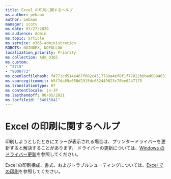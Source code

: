 ```yaml
---
title: Excel の印刷に関するヘルプ
ms.author: pebaum
author: pebaum
manager: scotv
ms.date: 07/27/2020
ms.audience: Admin
ms.topic: article
ms.service: o365-administration
ROBOTS: NOINDEX, NOFOLLOW
localization_priority: Priority
ms.collection: Adm_O365
ms.custom:
- "2715"
- "9000773"
ms.openlocfilehash: f4771cd514e467f002c4517789a4ef8f1f77822b0b4d0884632cafb98b60e470
ms.sourcegitcommit: b5f7da89a650d2915dc652449623c78be6247175
ms.translationtype: HT
ms.contentlocale: ja-JP
ms.lasthandoff: 08/05/2021
ms.locfileid: "54015841"
---
```

# <a name="help-with-printing-in-excel"></a>Excel の印刷に関するヘルプ

印刷しようとしたときにエラーが表示される場合は、プリンタードライバーを更新すると解決することがあります。 ドライバーの更新については、[Windows のドライバー更新](https://support.microsoft.com/help/4028443/windows-10-update-drivers)を参照してください。

Excel の印刷構成、書式、およびトラブルシューティングについては、[Excel での印刷](https://support.office.com/client/9785e791-de6f-48dd-9b0d-899d75c33d69)を参照してください。